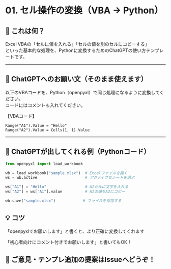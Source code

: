 # 01. セル操作の変換（VBA → Python）

## 🎯 これは何？

Excel VBAの「セルに値を入れる」「セルの値を別のセルにコピーする」  
といった基本的な処理を、Pythonに変換するためのChatGPTの使い方テンプレートです。

---

## 🧾 ChatGPTへのお願い文（そのまま使えます）

以下のVBAコードを、Python（openpyxl）で同じ処理になるように変換してください。  
コードにはコメントも入れてください。

【VBAコード】
```vba
Range("A1").Value = "Hello"
Range("A2").Value = Cells(1, 1).Value
```````
---

## 🧪 ChatGPTが出してくれる例（Pythonコード）

```python
from openpyxl import load_workbook

wb = load_workbook("sample.xlsx")  # Excelファイルを開く
ws = wb.active                     # アクティブなシートを選ぶ

ws["A1"] = "Hello"                 # A1セルに文字を入れる
ws["A2"] = ws["A1"].value          # A1の値をA2にコピー

wb.save("sample.xlsx")            # ファイルを保存する
```````

## 💡 コツ
「openpyxlでお願いします」と書くと、より正確に変換してくれます

「初心者向けにコメント付きでお願いします」と書いてもOK！

## 📨 ご意見・テンプレ追加の提案はIssueへどうぞ！
